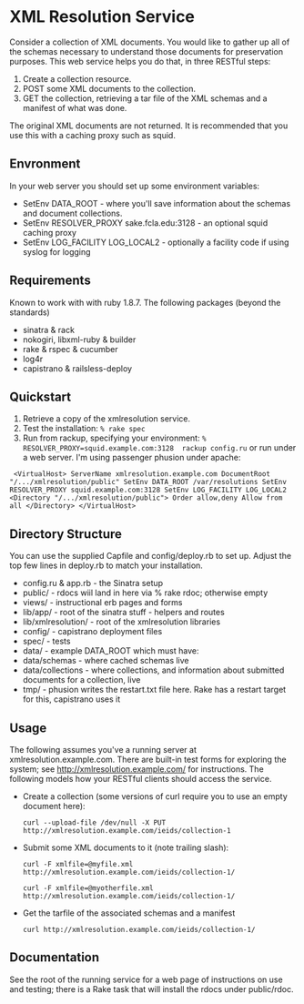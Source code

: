 XML Resolution Service
======================
Consider a collection of XML documents.  You would like to gather up
all of the schemas necessary to understand those documents for
preservation purposes.  This web service helps you do that, in three
RESTful steps:

  1. Create a collection resource.
  2. POST some XML documents to the collection.
  3. GET the collection, retrieving a tar file of the XML schemas and a manifest of what was done.

The original XML documents are not returned.  It is recommended that
you use this with a caching proxy such as squid.

Envronment
----------

In your web server you should set up some environment variables:

  * SetEnv DATA_ROOT - where you'll save information about the schemas and document collections.
  * SetEnv RESOLVER_PROXY sake.fcla.edu:3128 - an optional squid caching proxy
  * SetEnv LOG_FACILITY LOG_LOCAL2 - optionally a facility code if using syslog for logging

Requirements
------------
Known to work with with ruby 1.8.7. The following packages (beyond the
standards)

  * sinatra & rack
  * nokogiri, libxml-ruby & builder
  * rake & rspec & cucumber
  * log4r
  * capistrano & railsless-deploy 

Quickstart
----------

  1. Retrieve a copy of the xmlresolution service.  
  2. Test the installation:
	`% rake spec`
  3. Run from rackup, specifying your environment:
	`% RESOLVER_PROXY=squid.example.com:3128  rackup config.ru` 
or run under a web server.  I'm using passenger phusion under apache:
	
`
	<VirtualHost>
	  ServerName xmlresolution.example.com
	  DocumentRoot "/.../xmlresolution/public"
	  SetEnv DATA_ROOT /var/resolutions
	  SetEnv RESOLVER_PROXY squid.example.com:3128
	  SetEnv LOG_FACILITY LOG_LOCAL2
	  <Directory "/.../xmlresolution/public">
	    Order allow,deny
	    Allow from all
	  </Directory>
	</VirtualHost>`


Directory Structure
-------------------
You can use the supplied Capfile and config/deploy.rb to set up. Adjust
the top few lines in deploy.rb to match your installation.

 * config.ru & app.rb - the Sinatra setup
 * public/            - rdocs wiil land in here via % rake rdoc; otherwise empty
 * views/             - instructional erb pages and forms
 * lib/app/           - root of the sinatra stuff - helpers and routes
 * lib/xmlresolution/ - root of the xmlresolution libraries
 * config/            - capistrano deployment files
 * spec/              - tests
 * data/              - example DATA_ROOT which must have:
 * data/schemas       - where cached schemas live
 * data/collections   - where collections, and information about submitted documents for a collection, live
 * tmp/               - phusion writes the restart.txt file here.  Rake has a restart target for this, capistrano uses it 


Usage
-----

The following assumes you've a running server at xmlresolution.example.com.
There are built-in test forms for exploring the system; see http://xmlresolution.example.com/ for
instructions.  The following models how your RESTful clients should access the service.

 * Create a collection (some versions of curl require you to use an empty document here):
	 
	 `curl --upload-file /dev/null -X PUT http://xmlresolution.example.com/ieids/collection-1`
	
 * Submit some XML documents to it (note trailing slash):
	
	`curl -F xmlfile=@myfile.xml http://xmlresolution.example.com/ieids/collection-1/`

	`curl -F xmlfile=@myotherfile.xml http://xmlresolution.example.com/ieids/collection-1/`
	
 * Get the tarfile of the associated schemas and a manifest
	
	`curl http://xmlresolution.example.com/ieids/collection-1/`
	


Documentation
-------------
See the root of the running service for a web page of instructions on
use and testing; there is a Rake task that will install the rdocs
under public/rdoc.


